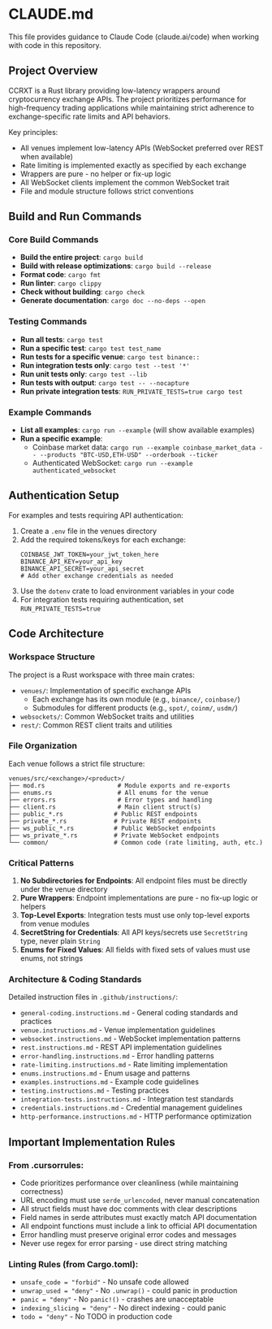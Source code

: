 # CLAUDE.md

This file provides guidance to Claude Code (claude.ai/code) when working with code in this repository.

## Project Overview

CCRXT is a Rust library providing low-latency wrappers around cryptocurrency exchange APIs. The project prioritizes performance for high-frequency trading applications while maintaining strict adherence to exchange-specific rate limits and API behaviors.

Key principles:
- All venues implement low-latency APIs (WebSocket preferred over REST when available)
- Rate limiting is implemented exactly as specified by each exchange
- Wrappers are pure - no helper or fix-up logic
- All WebSocket clients implement the common WebSocket trait
- File and module structure follows strict conventions

## Build and Run Commands

### Core Build Commands
- **Build the entire project**: `cargo build`
- **Build with release optimizations**: `cargo build --release` 
- **Format code**: `cargo fmt`
- **Run linter**: `cargo clippy`
- **Check without building**: `cargo check`
- **Generate documentation**: `cargo doc --no-deps --open`

### Testing Commands
- **Run all tests**: `cargo test`
- **Run a specific test**: `cargo test test_name`
- **Run tests for a specific venue**: `cargo test binance::`
- **Run integration tests only**: `cargo test --test '*'`
- **Run unit tests only**: `cargo test --lib`
- **Run tests with output**: `cargo test -- --nocapture`
- **Run private integration tests**: `RUN_PRIVATE_TESTS=true cargo test`

### Example Commands
- **List all examples**: `cargo run --example` (will show available examples)
- **Run a specific example**:
  - Coinbase market data: `cargo run --example coinbase_market_data -- --products "BTC-USD,ETH-USD" --orderbook --ticker`
  - Authenticated WebSocket: `cargo run --example authenticated_websocket`

## Authentication Setup

For examples and tests requiring API authentication:

1. Create a `.env` file in the venues directory
2. Add the required tokens/keys for each exchange:
   ```
   COINBASE_JWT_TOKEN=your_jwt_token_here
   BINANCE_API_KEY=your_api_key
   BINANCE_API_SECRET=your_api_secret
   # Add other exchange credentials as needed
   ```
3. Use the `dotenv` crate to load environment variables in your code
4. For integration tests requiring authentication, set `RUN_PRIVATE_TESTS=true`

## Code Architecture

### Workspace Structure

The project is a Rust workspace with three main crates:
- `venues/`: Implementation of specific exchange APIs
  - Each exchange has its own module (e.g., `binance/`, `coinbase/`)
  - Submodules for different products (e.g., `spot/`, `coinm/`, `usdm/`)
- `websockets/`: Common WebSocket traits and utilities
- `rest/`: Common REST client traits and utilities

### File Organization

Each venue follows a strict file structure:
```
venues/src/<exchange>/<product>/
├── mod.rs                    # Module exports and re-exports
├── enums.rs                  # All enums for the venue
├── errors.rs                 # Error types and handling
├── client.rs                 # Main client struct(s)
├── public_*.rs              # Public REST endpoints
├── private_*.rs             # Private REST endpoints  
├── ws_public_*.rs           # Public WebSocket endpoints
├── ws_private_*.rs          # Private WebSocket endpoints
└── common/                  # Common code (rate limiting, auth, etc.)
```

### Critical Patterns

1. **No Subdirectories for Endpoints**: All endpoint files must be directly under the venue directory
2. **Pure Wrappers**: Endpoint implementations are pure - no fix-up logic or helpers
3. **Top-Level Exports**: Integration tests must use only top-level exports from venue modules
4. **SecretString for Credentials**: All API keys/secrets use `SecretString` type, never plain `String`
5. **Enums for Fixed Values**: All fields with fixed sets of values must use enums, not strings

### Architecture & Coding Standards

Detailed instruction files in `.github/instructions/`:
- `general-coding.instructions.md` - General coding standards and practices
- `venue.instructions.md` - Venue implementation guidelines
- `websocket.instructions.md` - WebSocket implementation patterns
- `rest.instructions.md` - REST API implementation guidelines
- `error-handling.instructions.md` - Error handling patterns
- `rate-limiting.instructions.md` - Rate limiting implementation
- `enums.instructions.md` - Enum usage and patterns
- `examples.instructions.md` - Example code guidelines
- `testing.instructions.md` - Testing practices
- `integration-tests.instructions.md` - Integration test standards
- `credentials.instructions.md` - Credential management guidelines
- `http-performance.instructions.md` - HTTP performance optimization

## Important Implementation Rules

### From .cursorrules:
- Code prioritizes performance over cleanliness (while maintaining correctness)
- URL encoding must use `serde_urlencoded`, never manual concatenation
- All struct fields must have doc comments with clear descriptions
- Field names in serde attributes must exactly match API documentation
- All endpoint functions must include a link to official API documentation
- Error handling must preserve original error codes and messages
- Never use regex for error parsing - use direct string matching

### Linting Rules (from Cargo.toml):
- `unsafe_code = "forbid"` - No unsafe code allowed
- `unwrap_used = "deny"` - No `.unwrap()` - could panic in production
- `panic = "deny"` - No `panic!()` - crashes are unacceptable
- `indexing_slicing = "deny"` - No direct indexing - could panic
- `todo = "deny"` - No TODO in production code
